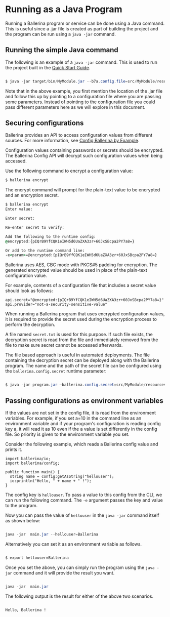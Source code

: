 # Running as a Java Program

Running a Ballerina program or service can be done using a Java command. This is useful since a .jar file is created as part of building the project and the program can be run using a `java -jar` command.

## Running the simple Java command

The following is an example of a `java -jar` command. This is used to run the project built in the [Quick Start Guide](../../getting-started/quick-start-guide).

```java

$ java -jar target/bin/MyModule.jar --b7a.config.file=src/MyModule/resources/ballerina.conf

```

Note that in the above example, you first mention the location of the .jar file and follow this up by pointing to a configuration file where you are passing some parameters. Instead of pointing to the configuration file you could pass different parameters here as we will explore in this document.


## Securing configurations

Ballerina provides an API to access configuration values from different sources. For more information, see [Config Ballerina by Example](https://ballerina.io/learn/by-example/config-api.html).

Configuration values containing passwords or secrets should be encrypted. The Ballerina Config API will decrypt such configuration values when being accessed.

Use the following command to encrypt a configuration value:

```cmd
$ ballerina encrypt
```

The encrypt command will prompt for the plain-text value to be encrypted and an encryption secret.

```cmd
$ ballerina encrypt
Enter value:

Enter secret:

Re-enter secret to verify:

Add the following to the runtime config:
@encrypted:{pIQrB9YfCQK1eIWH5d6UaZXA3zr+60JxSBcpa2PY7a8=}

Or add to the runtime command line:
-e<param>=@encrypted:{pIQrB9YfCQK1eIWH5d6UaZXA3zr+60JxSBcpa2PY7a8=}
```

Ballerina uses AES, CBC mode with PKCS#5 padding for encryption. The generated encrypted value should be used in place of the plain-text configuration value.

For example, contents of a configuration file that includes a secret value should look as follows:

```
api.secret="@encrypted:{pIQrB9YfCQK1eIWH5d6UaZXA3zr+60JxSBcpa2PY7a8=}"
api.provider="not-a-security-sensitive-value"
```

When running a Ballerina program that uses encrypted configuration values, it is required to provide the secret used during the encryption process to perform the decryption.

A file named `secret.txt` is used for this purpose. If such file exists, the decryption secret is read from the file and immediately removed from the file to make sure secret cannot be accessed afterwards.

The file based approach is useful in automated deployments. The file containing the decryption secret can be deployed along with the Ballerina program. The name and the path of the secret file can be configured using the `ballerina.config.secret` runtime parameter:

```java

$ java -jar program.jar —ballerina.config.secret=src/MyModule/resources/secret.txt

```

## Passing configurations as environment variables

If the values are not set in the config file, it is read from the environment variables. For example, if you set a=10 in the command line as an environment variable and if your program's configuration is reading config key a, it will read it as 10 even if the a value is set differently in the config file. So priority is given to the environment variable you set.

Consider the following example, which reads a Ballerina config value and prints it.

```ballerina
import ballerina/io;
import ballerina/config;

public function main() {
  string name = config:getAsString("hellouser");
  io:println("Hello, " + name + " !");
}
```

The config key is `hellouser`. To pass a value to this config from the CLI, we can run the following command. The `-e` argument passes the key and value to the program.

Now you can pass the value of `hellouser` in the `java -jar` command itself as shown below:

```java

java -jar  main.jar --hellouser=Ballerina

```
Alternatively you can set it as an environment variable as follows.

```bash

$ export hellouser=Ballerina

```

Once you set the above, you can simply run the program using the `java -jar` command and it will provide the result you want.

```java

java -jar  main.jar

```

The following output is the result for either of the above two scenarios.

```bash

Hello, Ballerina !

```
